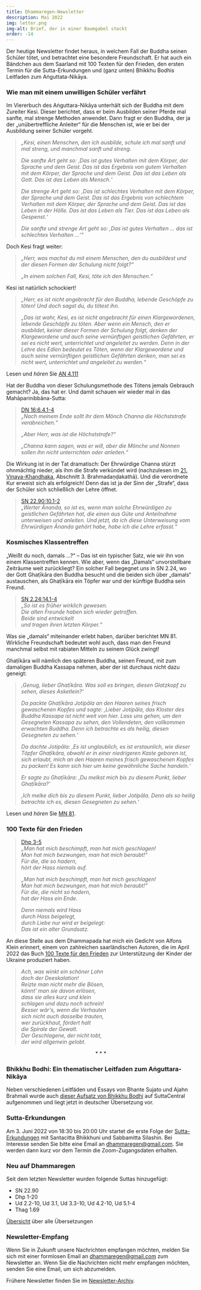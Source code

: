 ```yaml
---
title: Dhammaregen-Newsletter
description: Mai 2022
img: letter.png
img-alt: Brief, der in einer Baumgabel steckt
order: -14
---
```


Der heutige Newsletter findet heraus, in welchem Fall der Buddha seinen Schüler tötet, und betrachtet eine besondere Freundschaft. Er hat auch ein Bändchen aus dem Saarland mit 100 Texten für den Frieden, den ersten Termin für die Sutta-Erkundungen und (ganz unten) Bhikkhu Bodhis Leitfaden zum Aṅguttata-Nikāya.

### Wie man mit einem unwilligen Schüler verfährt

Im Viererbuch des Aṅguttara-Nikāya unterhält sich der Buddha mit dem Zureiter Kesi. Dieser berichtet, dass er beim Ausbilden seiner Pferde mal sanfte, mal strenge Methoden anwendet. Dann fragt er den Buddha, der ja der „unübertreffliche Anleiter“ für die Menschen ist, wie er bei der Ausbildung seiner Schüler vorgeht.

> *„Kesi, einen Menschen, den ich ausbilde, schule ich mal sanft und mal streng, und manchmal sanft und streng.* 
> 
> *Die sanfte Art geht so: ‚Das ist gutes Verhalten mit dem Körper, der Sprache und dem Geist. Das ist das Ergebnis von gutem Verhalten mit dem Körper, der Sprache und dem Geist. Das ist das Leben als Gott. Das ist das Leben als Mensch.‘* 
> 
> *Die strenge Art geht so: ‚Das ist schlechtes Verhalten mit dem Körper, der Sprache und dem Geist. Das ist das Ergebnis von schlechtem Verhalten mit dem Körper, der Sprache und dem Geist. Das ist das Leben in der Hölle. Das ist das Leben als Tier. Das ist das Leben als Gespenst.‘*
> 
> *Die sanfte und strenge Art geht so: ‚Das ist gutes Verhalten … das ist schlechtes Verhalten …‘“*

Doch Kesi fragt weiter:

> *„Herr, was machst du mit einem Menschen, den du ausbildest und der diesen Formen der Schulung nicht folgt?“* 
> 
> *„In einem solchen Fall, Kesi, töte ich den Menschen.“* 

Kesi ist natürlich schockiert!

> *„Herr, es ist nicht angebracht für den Buddha, lebende Geschöpfe zu töten! Und doch sagst du, du tötest ihn.* 
> 
> *„Das ist wahr, Kesi, es ist nicht angebracht für einen Klargewordenen, lebende Geschöpfe zu töten. Aber wenn ein Mensch, den er ausbildet, keiner dieser Formen der Schulung folgt, denken der Klargewordene und auch seine vernünftigen geistlichen Gefährten, er sei es nicht wert, unterrichtet und angeleitet zu werden. Denn in der Lehre des Edlen bedeutet es Töten, wenn der Klargewordene und auch seine vernünftigen geistlichen Gefährten denken, man sei es nicht wert, unterrichtet und angeleitet zu werden.“*

Lesen und *hören* Sie [AN 4.111](#/sutta/an4.111/de/sabbamitta)

Hat der Buddha von dieser Schulungsmethode des Tötens jemals Gebrauch gemacht? Ja, das hat er. Und damit schauen wir wieder mal in das Mahāparinibbāna-Sutta:

> [DN 16:6.4.1-4](#/sutta/dn16:6.4.1/de/sabbamitta)  
> *„Nach meinem Ende sollt ihr dem Mönch Channa die Höchststrafe verabreichen.“*
> 
> *„Aber Herr, was ist die Höchststrafe?“*
> 
> *„Channa kann sagen, was er will, aber die Mönche und Nonnen sollen ihn nicht unterrichten oder anleiten.“*

Die Wirkung ist in der Tat dramatisch: Der Ehrwürdige Channa stürzt ohnmächtig nieder, als ihm die Strafe verkündet wird (nachzulesen im [21. Vinaya-Khandhaka](https://suttacentral.net/pli-tv-kd21/de/schaefer-beyerlein), Abschnitt 3. Brahmadaṇḍakathā). Und die verordnete Kur erweist sich als erfolgreich! Denn das ist ja der Sinn der „Strafe“, dass der Schüler sich schließlich der Lehre öffnet.

> [SN 22.90:10.1-2](#/sutta/sn22.90:10.1/de/sabbamitta)  
> *„Werter Ānanda, so ist es, wenn man solche Ehrwürdigen zu geistlichen Gefährten hat, die einen aus Güte und Anteilnahme unterweisen und anleiten. Und jetzt, da ich diese Unterweisung vom Ehrwürdigen Ānanda gehört habe, habe ich die Lehre erfasst.“*

### Kosmisches Klassentreffen

„Weißt du noch, damals …?“ – Das ist ein typischer Satz, wie wir ihn von einem Klassentreffen kennen. Wie aber, wenn das „Damals“ unvorstellbare Zeiträume weit zurückliegt? Ein solcher Fall begegnet uns in SN 2.24, wo der Gott Ghaṭīkāra den Buddha besucht und die beiden sich über „damals“ austauschen, als Ghaṭīkāra ein Töpfer war und der künftige Buddha sein Freund.

>[SN 2.24:14.1-4](#/sutta/sn2.24:14.1/de/sabbamitta)  
>*„So ist es früher wirklich gewesen.*    
>*Die alten Freunde haben sich wieder getroffen.*    
>*Beide sind entwickelt*    
>*und tragen ihren letzten Körper.“*  

Was sie „damals“ miteinander erlebt haben, darüber berichtet MN 81. Wirkliche Freundschaft bedeutet wohl auch, dass man den Freund manchmal selbst mit rabiaten Mitteln zu seinem Glück zwingt!

Ghaṭīkāra will nämlich den späteren Buddha, seinen Freund, mit zum damaligen Buddha Kassapa nehmen, aber der ist durchaus nicht dazu geneigt:

>*‚Genug, lieber Ghaṭīkāra. Was soll es bringen, diesen Glatzkopf zu sehen, dieses Asketlein?‘*
>
>*Da packte Ghaṭīkāra Jotipāla an den Haaren seines frisch gewaschenen Kopfes und sagte: ‚Lieber Jotipāla, das Kloster des Buddha Kassapa ist nicht weit von hier. Lass uns gehen, um den Gesegneten Kassapa zu sehen, den Vollendeten, den vollkommen erwachten Buddha. Denn ich betrachte es als heilig, diesen Gesegneten zu sehen.‘* 
>
>*Da dachte Jotipāla: ‚Es ist unglaublich, es ist erstaunlich, wie dieser Töpfer Ghaṭīkāra, obwohl er in einer niedrigeren Kaste geboren ist, sich erlaubt, mich an den Haaren meines frisch gewaschenen Kopfes zu packen! Es kann sich hier um keine gewöhnliche Sache handeln.‘* 
>
>*Er sagte zu Ghaṭīkāra: ‚Du melkst mich bis zu diesem Punkt, lieber Ghaṭīkāra?‘* 
>
>*‚Ich melke dich bis zu diesem Punkt, lieber Jotipāla. Denn als so heilig betrachte ich es, diesen Gesegneten zu sehen.‘* 

Lesen und *hören* Sie [MN 81](#/sutta/mn81/de/sabbamitta).

### 100 Texte für den Frieden

>[Dhp 3-5](#/sutta/dhp3:1/de/sabbamitta)  
>*„Man hat mich beschimpft, man hat mich geschlagen!  
>Man hat mich bezwungen, man hat mich beraubt!“  
>Für die, die so hadern,  
>hört der Hass niemals auf.*  
>
>*„Man hat mich beschimpft, man hat mich geschlagen!  
>Man hat mich bezwungen, man hat mich beraubt!“  
>Für die, die nicht so hadern,  
>hat der Hass ein Ende.*  
>
>*Denn niemals wird Hass  
>durch Hass beigelegt,  
>durch Liebe nur wird er beigelegt:  
>Das ist ein alter Grundsatz.*

An diese Stelle aus dem Dhammapada hat mich ein Gedicht von Alfons Klein erinnert, einem von zahlreichen saarländischen Autoren, die im April 2022 das Buch [100 Texte für den Frieden](https://www.edition-schaumberg.shop/p/100-texte-fuer-den-frieden) zur Unterstützung der Kinder der Ukraine produziert haben.

>*Ach, was winkt ein schöner Lohn*  
>*doch der Deeskalation!*  
>*Reizte man nicht mehr die Bösen,*  
>*könnt' man sie davon erlösen,*  
>*dass sie alles kurz und klein*  
>*schlagen und dazu noch schrein!*  
>*Besser wär's, wenn die Verhauten*  
>*sich nicht auch dasselbe trauten,*  
>*wer zurückhaut, fördert halt*  
>*die Spirale der Gewalt.*  
>*Der Geschlagene, der nicht tobt,*  
>*der wird allgemein gelobt.*

<div style="text-align: center;">* * *</div>

### Bhikkhu Bodhi: Ein thematischer Leitfaden zum Aṅguttara-Nikāya

Neben verschiedenen Leitfäden und Essays von Bhante Sujato und Ajahn Brahmali wurde auch [dieser Aufsatz von Bhikkhu Bodhi](https://suttacentral.net/an-introduction-bodhi?lang=de) auf SuttaCentral aufgenommen und liegt jetzt in deutscher Übersetzung vor.

### Sutta-Erkundungen 

Am 3. Juni 2022 von 18:30 bis 20:00 Uhr startet die erste Folge der [Sutta-Erkundungen](#/wiki/erkundung) mit Santacitta Bhikkhuni und Sabbamitta Silashin. Bei Interesse senden Sie bitte eine Email an [dhammaregen@gmail.com](mailto:dhammaregen@gmail.com). Sie werden dann kurz vor dem Termin die Zoom-Zugangsdaten erhalten.

### Neu auf Dhammaregen

Seit dem letzten Newsletter wurden folgende Suttas hinzugefügt:
- SN 22.90
- Dhp 1-20
- Ud 2.2-10, Ud 3.1, Ud 3.3-10, Ud 4.2-10, Ud 5.1-4
- Thag 1.69

[Übersicht](#/wiki/uebersetzung/uebersicht) über alle Übersetzungen

### Newsletter-Empfang

Wenn Sie in Zukunft unsere Nachrichten empfangen möchten, melden Sie sich mit einer formlosen Email an [dhammaregen@gmail.com](mailto:dhammaregen@gmail.com) zum Newsletter an. Wenn Sie die Nachrichten nicht mehr empfangen möchten, senden Sie eine Email, um sich abzumelden.

Frühere Newsletter finden Sie im [Newsletter-Archiv](#/wiki/news/inhalt).

